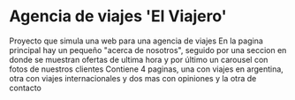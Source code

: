 
# Agencia de viajes 'El Viajero'

Proyecto que simula una web para una agencia de viajes
En la pagina principal hay un pequeño "acerca de nosotros", 
seguido por una seccion en donde se muestran ofertas de ultima hora 
y por último un carousel con fotos de nuestros clientes
Contiene 4 paginas, una con viajes en argentina, otra con viajes internacionales
y dos mas con opiniones y la otra de contacto
